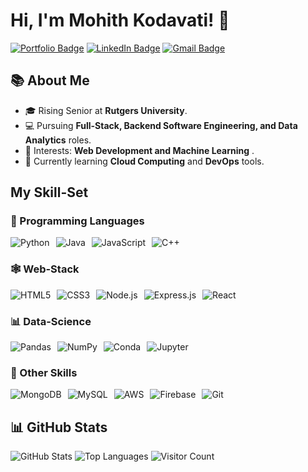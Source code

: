 # Hi, I'm Mohith Kodavati! 👋

[![Portfolio Badge](https://img.shields.io/badge/💼-My%20Portfolio-orange?style=for-the-badge)](https://mohithkodavati.vercel.app/)
[![LinkedIn Badge](https://img.shields.io/badge/-LinkedIn-blue?logo=linkedin&logoColor=white&style=for-the-badge)](https://www.linkedin.com/in/mohitkodavati/)
[![Gmail Badge](https://img.shields.io/badge/-Gmail-red?logo=gmail&logoColor=white&style=for-the-badge)](mailto:mohitkod178@gmail.com)

## 📚 About Me
- 🎓 Rising Senior at **Rutgers University**.
- 💻 Pursuing **Full-Stack, Backend Software Engineering, and Data Analytics** roles.
- 🌟 Interests: **Web Development and Machine Learning** .
- 🌱 Currently learning **Cloud Computing** and **DevOps** tools.

## My Skill-Set

### 🔧 Programming Languages
<div style="display: flex; gap: 10px;">
    <img src="https://img.shields.io/badge/-Python-3776AB?logo=python&logoColor=white&style=for-the-badge" alt="Python">
    <img src="https://img.shields.io/badge/-Java-007396?logo=java&logoColor=white&style=for-the-badge" alt="Java">
    <img src="https://img.shields.io/badge/-JavaScript-F7DF1E?logo=javascript&logoColor=black&style=for-the-badge" alt="JavaScript">
    <img src="https://img.shields.io/badge/-C++-00599C?logo=cplusplus&logoColor=white&style=for-the-badge" alt="C++">
</div>

### 🕸 Web-Stack
<div style="display: flex; gap: 10px;">
    <img src="https://img.shields.io/badge/-HTML5-E34F26?logo=html5&logoColor=white&style=for-the-badge" alt="HTML5">
    <img src="https://img.shields.io/badge/-CSS3-1572B6?logo=css3&logoColor=white&style=for-the-badge" alt="CSS3">
    <img src="https://img.shields.io/badge/-Node.js-339933?logo=node.js&logoColor=white&style=for-the-badge" alt="Node.js">
    <img src="https://img.shields.io/badge/-Express.js-000000?logo=express&logoColor=white&style=for-the-badge" alt="Express.js">
    <img src="https://img.shields.io/badge/-React-61DAFB?logo=react&logoColor=black&style=for-the-badge" alt="React">
</div>

### 📊 Data-Science
<div style="display: flex; gap: 10px;">
    <img src="https://img.shields.io/badge/-Pandas-150458?logo=pandas&logoColor=white&style=for-the-badge" alt="Pandas">
    <img src="https://img.shields.io/badge/-NumPy-013243?logo=numpy&logoColor=white&style=for-the-badge" alt="NumPy">
    <img src="https://img.shields.io/badge/-Conda-44A833?logo=anaconda&logoColor=white&style=for-the-badge" alt="Conda">
    <img src="https://img.shields.io/badge/-Jupyter-F37626?logo=jupyter&logoColor=white&style=for-the-badge" alt="Jupyter">
</div>

### 🔑 Other Skills
<div style="display: flex; gap: 10px;">
    <img src="https://img.shields.io/badge/-MongoDB-47A248?logo=mongodb&logoColor=white&style=for-the-badge" alt="MongoDB">
    <img src="https://img.shields.io/badge/-MySQL-4479A1?logo=mysql&logoColor=white&style=for-the-badge" alt="MySQL">
    <img src="https://img.shields.io/badge/-AWS-232F3E?logo=amazonaws&logoColor=white&style=for-the-badge" alt="AWS">
    <img src="https://img.shields.io/badge/-Firebase-FFCA28?logo=firebase&logoColor=black&style=for-the-badge" alt="Firebase">
    <img src="https://img.shields.io/badge/-Git-F05032?logo=git&logoColor=white&style=for-the-badge" alt="Git">
</div>

## 📊 GitHub Stats
![GitHub Stats](https://github-readme-stats.vercel.app/api?username=mohith174&show_icons=true&theme=dark)
![Top Languages](https://github-readme-stats.vercel.app/api/top-langs/?username=mohith174&layout=compact&theme=dark)
![Visitor Count](https://visitor-badge.laobi.icu/badge?page_id=mohith174.mohith174)
